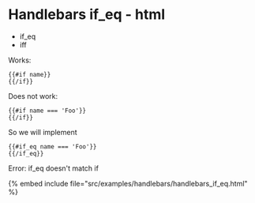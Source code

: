 # Handlebars if_eq - html

* if_eq
* iff

Works:


```
{{#if name}}
{{/if}}
```

Does not work:


```
{{#if name === 'Foo'}}
{{/if}}
```

So we will implement


```
{{#if_eq name === 'Foo'}}
{{/if_eq}}
```


Error: if_eq doesn't match if

{% embed include file="src/examples/handlebars/handlebars_if_eq.html" %}


